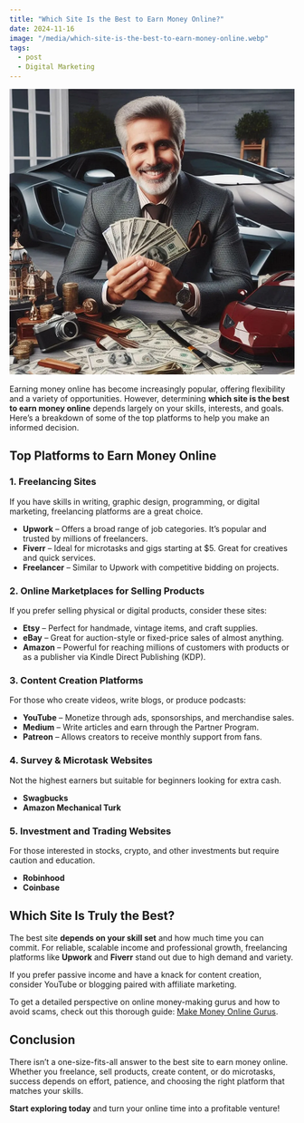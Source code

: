 ```yaml
---
title: "Which Site Is the Best to Earn Money Online?"
date: 2024-11-16
image: "/media/which-site-is-the-best-to-earn-money-online.webp"
tags:
  - post
  - Digital Marketing
---
```


![Which Site Is the Best to Earn Money Online?](/media/which-site-is-the-best-to-earn-money-online.webp)

Earning money online has become increasingly popular, offering flexibility and a variety of opportunities. However, determining **which site is the best to earn money online** depends largely on your skills, interests, and goals. Here’s a breakdown of some of the top platforms to help you make an informed decision.

## Top Platforms to Earn Money Online

### 1. **Freelancing Sites**
If you have skills in writing, graphic design, programming, or digital marketing, freelancing platforms are a great choice.
- **Upwork** – Offers a broad range of job categories. It’s popular and trusted by millions of freelancers.
- **Fiverr** – Ideal for microtasks and gigs starting at $5. Great for creatives and quick services.
- **Freelancer** – Similar to Upwork with competitive bidding on projects.

### 2. **Online Marketplaces for Selling Products**
If you prefer selling physical or digital products, consider these sites:
- **Etsy** – Perfect for handmade, vintage items, and craft supplies.
- **eBay** – Great for auction-style or fixed-price sales of almost anything.
- **Amazon** – Powerful for reaching millions of customers with products or as a publisher via Kindle Direct Publishing (KDP).

### 3. **Content Creation Platforms**
For those who create videos, write blogs, or produce podcasts:
- **YouTube** – Monetize through ads, sponsorships, and merchandise sales.
- **Medium** – Write articles and earn through the Partner Program.
- **Patreon** – Allows creators to receive monthly support from fans.

### 4. **Survey & Microtask Websites**
Not the highest earners but suitable for beginners looking for extra cash.
- **Swagbucks**
- **Amazon Mechanical Turk**

### 5. **Investment and Trading Websites**
For those interested in stocks, crypto, and other investments but require caution and education.
- **Robinhood**
- **Coinbase**

## Which Site Is Truly the Best?

The best site **depends on your skill set** and how much time you can commit. For reliable, scalable income and professional growth, freelancing platforms like **Upwork** and **Fiverr** stand out due to high demand and variety.

If you prefer passive income and have a knack for content creation, consider YouTube or blogging paired with affiliate marketing.

To get a detailed perspective on online money-making gurus and how to avoid scams, check out this thorough guide: [Make Money Online Gurus](https://supertotallyawesome.com/posts/make-money-online-gurus/).

## Conclusion

There isn’t a one-size-fits-all answer to the best site to earn money online. Whether you freelance, sell products, create content, or do microtasks, success depends on effort, patience, and choosing the right platform that matches your skills.

**Start exploring today** and turn your online time into a profitable venture!
